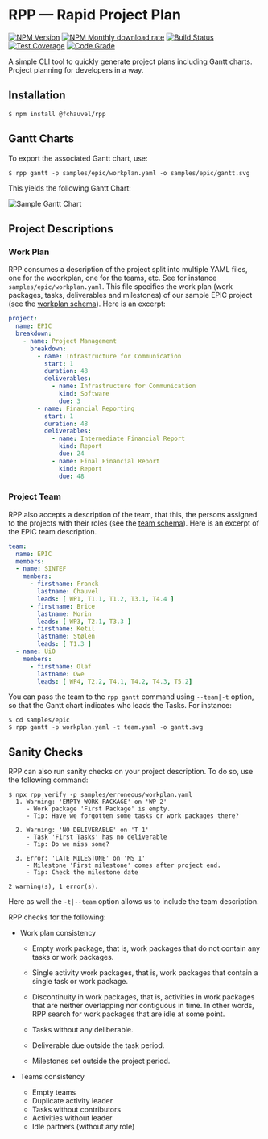# RPP — Rapid Project Plan

[![NPM Version](https://img.shields.io/npm/v/@fchauvel/rpp)](https://www.npmjs.com/package/@fchauvel/rpp)
[![NPM Monthly download rate](https://img.shields.io/npm/dm/@fchauvel/rpp)](https://www.npmjs.com/package/@fchauvel/rpp)
[![Build Status](https://travis-ci.org/fchauvel/rpp.svg?branch=master)](https://travis-ci.org/fchauvel/rpp)
[![Test Coverage](https://img.shields.io/codecov/c/github/fchauvel/rpp)](https://codecov.io/gh/fchauvel/rpp/)
[![Code Grade](https://img.shields.io/codacy/grade/bd70b010385c4f18a31d24dd44de4580.svg)](https://app.codacy.com/manual/fchauvel/rpp/dashboard)

A simple CLI tool to quickly generate project plans including Gantt
charts. Project planning for developers in a way.

## Installation

```console
$ npm install @fchauvel/rpp
```

## Gantt Charts

To export the associated Gantt chart, use:

```console
$ rpp gantt -p samples/epic/workplan.yaml -o samples/epic/gantt.svg

```

This yields the following Gantt Chart:

![Sample Gantt Chart](https://raw.github.com/fchauvel/rpp/master/samples/epic/gantt.svg?sanitize=true)

## Project Descriptions

### Work Plan

RPP consumes a description of the project split into multiple YAML
files, one for the woorkplan, one for the teams, etc. See for instance
`samples/epic/workplan.yaml`. This file specifies the work plan (work
packages, tasks, deliverables and milestones) of our sample EPIC
project (see the [workplan schema][workplan-schema]). Here is an excerpt:

```yaml
project:
  name: EPIC
  breakdown:
    - name: Project Management
      breakdown:
        - name: Infrastructure for Communication
          start: 1
          duration: 48
          deliverables:
            - name: Infrastructure for Communication
              kind: Software
              due: 3
        - name: Financial Reporting
          start: 1
          duration: 48
          deliverables:
            - name: Intermediate Financial Report
              kind: Report
              due: 24
            - name: Final Financial Report
              kind: Report
              due: 48
```

### Project Team

RPP also accepts a description of the team, that this, the persons
assigned to the projects with their roles (see the [team
schema][team-schema]). Here is an excerpt of the EPIC team
description.

```yaml
team:
  name: EPIC
  members:
  - name: SINTEF
    members:
      - firstname: Franck
        lastname: Chauvel
        leads: [ WP1, T1.1, T1.2, T3.1, T4.4 ]
      - firstname: Brice
        lastname: Morin
        leads: [ WP3, T2.1, T3.3 ]
      - firstname: Ketil
        lastname: Stølen
        leads: [ T1.3 ]
  - name: UiO
    members:
      - firstname: Olaf
        lastname: Owe
        leads: [ WP4, T2.2, T4.1, T4.2, T4.3, T5.2]
```

You can pass the team to the `rpp gantt` command using `--team|-t`
option, so that the Gantt chart indicates who leads the Tasks. For
instance:

```console
$ cd samples/epic
$ rpp gantt -p workplan.yaml -t team.yaml -o gantt.svg
```

## Sanity Checks

RPP can also run sanity checks on your project description. To do so,
use the following command:

```console
$ npx rpp verify -p samples/erroneous/workplan.yaml
  1. Warning: 'EMPTY WORK PACKAGE' on 'WP 2'
     - Work package 'First Package' is empty.
     - Tip: Have we forgotten some tasks or work packages there?

  2. Warning: 'NO DELIVERABLE' on 'T 1'
     - Task 'First Tasks' has no deliverable
     - Tip: Do we miss some?

  3. Error: 'LATE MILESTONE' on 'MS 1'
     - Milestone 'First milestone' comes after project end.
     - Tip: Check the milestone date

2 warning(s), 1 error(s).
```

Here as well the `-t|--team` option allows us to include the team
description.

RPP checks for the following:

-   Work plan consistency

    -   Empty work package, that is, work packages that do not contain
        any tasks or work packages.

    -   Single activity work packages, that is, work packages that
        contain a single task or work package.

    -   Discontinuity in work packages, that is, activities in work
        packages that are neither overlapping nor contiguous in
        time. In other words, RPP search for work packages that are
        idle at some point.

    -   Tasks without any deliberable.

    -   Deliverable due outside the task period.

    -   Milestones set outside the project period.

-   Teams consistency

    -   Empty teams
    -   Duplicate activity leader
    -   Tasks without contributors
    -   Activities without leader
    -   Idle partners (without any role)

[workplan-schema]: https://github.com/fchauvel/rpp/blob/058f1722d116955bb9a018dcca6287a926044670/src/storage/adapters/schemas.ts#L29

[team-schema]: https://github.com/fchauvel/rpp/blob/058f1722d116955bb9a018dcca6287a926044670/src/storage/adapters/schemas.ts#L111
